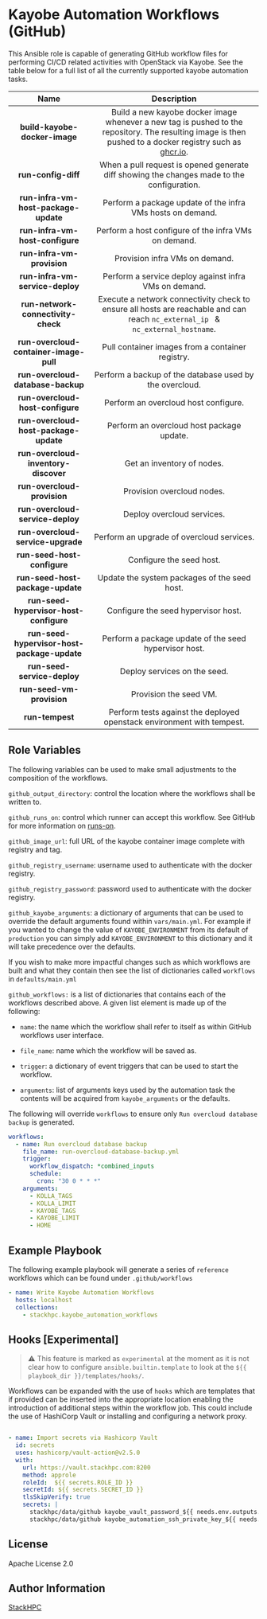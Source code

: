 Kayobe Automation Workflows (GitHub)
=========

This Ansible role is capable of generating GitHub workflow files for performing CI/CD related activities with OpenStack via Kayobe.
See the table below for a full list of all the currently supported kayobe automation tasks.

| **Name** | **Description** |
|:---:|:---:|
| **build-kayobe-docker-image** | Build a new kayobe docker image whenever a new tag is pushed to the repository. The resulting image is then pushed to a docker registry such as [ghcr.io](http://ghcr.io). |
| **run-config-diff** | When a pull request is opened generate diff showing the changes made to the configuration. |
| **run-infra-vm-host-package-update** | Perform a package update of the infra VMs hosts on demand. |
| **run-infra-vm-host-configure** | Perform a host configure of the infra VMs on demand. |
| **run-infra-vm-provision** | Provision infra VMs on demand. |
| **run-infra-vm-service-deploy** | Perform a service deploy against infra VMs on demand. |
| **run-network-connectivity-check** | Execute a network connectivity check to ensure all hosts are reachable and can reach `nc_external_ip ` & `nc_external_hostname`. |
| **run-overcloud-container-image-pull** | Pull container images from a container registry. |
| **run-overcloud-database-backup** | Perform a backup of the database used by the overcloud. |
| **run-overcloud-host-configure** | Perform an overcloud host configure. |
| **run-overcloud-host-package-update** | Perform an overcloud host package update. |
| **run-overcloud-inventory-discover** | Get an inventory of nodes. |
| **run-overcloud-provision** | Provision overcloud nodes. |
| **run-overcloud-service-deploy** | Deploy overcloud services. |
| **run-overcloud-service-upgrade** | Perform an upgrade of overcloud services. |
| **run-seed-host-configure** | Configure the seed host. |
| **run-seed-host-package-update** | Update the system packages of the seed host. |
| **run-seed-hypervisor-host-configure** | Configure the seed hypervisor host. |
| **run-seed-hypervisor-host-package-update** | Perform a package update of the seed hypervisor host. |
| **run-seed-service-deploy** | Deploy services on the seed. |
| **run-seed-vm-provision** | Provision the seed VM. |
| **run-tempest** | Perform tests against the deployed openstack environment with tempest. |

Role Variables
--------------

The following variables can be used to make small adjustments to the composition of the workflows.

`github_output_directory`: control the location where the workflows shall be written to.

`github_runs_on`: control which runner can accept this workflow. See GitHub for more information on [runs-on](https://docs.github.com/en/actions/using-workflows/workflow-syntax-for-github-actions#jobsjob_idruns-on).

`github_image_url`: full URL of the kayobe container image complete with registry and tag.

`github_registry_username`: username used to authenticate with the docker registry.

`github_registry_password`: password used to authenticate with the docker registry.

`github_kayobe_arguments`: a dictionary of arguments that can be used to override the default arguments found within `vars/main.yml`. For example if you wanted to change the value of `KAYOBE_ENVIRONMENT` from its default of `production` you can simply add `KAYOBE_ENVIRONMENT` to this dictionary and it will take precedence over the defaults.

If you wish to make more impactful changes such as which workflows are built and what they contain then see the list of dictionaries called `workflows` in `defaults/main.yml`

`github_workflows:` is a list of dictionaries that contains each of the workflows described above. A given list element is made up of the following:

- `name`: the name which the workflow shall refer to itself as within GitHub workflows user interface.

- `file_name`: name which the workflow will be saved as.

- `trigger`: a dictionary of event triggers that can be used to start the workflow.

- `arguments`: list of arguments keys used by the automation task the contents will be acquired from `kayobe_arguments` or the defaults.

The following will override `workflows` to ensure only `Run overcloud database backup` is generated.

```yaml
workflows:
  - name: Run overcloud database backup
    file_name: run-overcloud-database-backup.yml
    trigger:
      workflow_dispatch: *combined_inputs
      schedule:
        cron: "30 0 * * *"
    arguments:
      - KOLLA_TAGS
      - KOLLA_LIMIT
      - KAYOBE_TAGS
      - KAYOBE_LIMIT
      - HOME
```

Example Playbook
----------------

The following example playbook will generate a series of `reference` workflows which can be found under `.github/workflows`

```yaml
- name: Write Kayobe Automation Workflows
  hosts: localhost
  collections:
    - stackhpc.kayobe_automation_workflows
```

Hooks [Experimental]
--------------------

> :warning: This feature is marked as `experimental` at the moment as it is not clear how to configure `ansible.builtin.template` to look at the `${{ playbook_dir }}/templates/hooks/`.

Workflows can be expanded with the use of `hooks` which are templates that if provided can be inserted into the appropriate location enabling the introduction of additional steps within the workflow job.
This could include the use of HashiCorp Vault or installing and configuring a network proxy.



```yaml

- name: Import secrets via Hashicorp Vault
  id: secrets
  uses: hashicorp/vault-action@v2.5.0
  with:
    url: https://vault.stackhpc.com:8200
    method: approle
    roleId:  ${{ secrets.ROLE_ID }}
    secretId: ${{ secrets.SECRET_ID }}
    tlsSkipVerify: true
    secrets: |
      stackhpc/data/github kayobe_vault_password_${{ needs.env.outputs.environment }} | KAYOBE_VAULT_PASSWORD ;
      stackhpc/data/github kayobe_automation_ssh_private_key_${{ needs.env.outputs.environment }} | KAYOBE_AUTOMATION_SSH_PRIVATE_KEY ;


```

License
-------

Apache License 2.0

Author Information
------------------

[StackHPC](https://www.stackhpc.com/)
